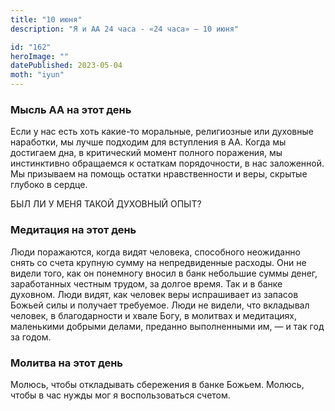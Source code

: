 ```yaml
---
title: "10 июня"
description: "Я и АА 24 часа - «24 часа» — 10 июня"

id: "162"
heroImage: ""
datePublished: 2023-05-04
moth: "iyun"
---
```


### Мысль АА на этот день

Если у нас есть хоть какие-то моральные, религиозные или духовные наработки,
мы лучше подходим для вступления в АА. Когда мы достигаем дна, в критический
момент полного поражения, мы инстинктивно обращаемся к остаткам порядочности,
в нас заложенной. Мы призываем на помощь остатки нравственности и веры,
скрытые глубоко в сердце.

БЫЛ ЛИ У МЕНЯ ТАКОЙ ДУХОВНЫЙ ОПЫТ?

### Медитация на этот день

Люди поражаются, когда видят человека, способного неожиданно снять со счета
крупную сумму на непредвиденные расходы. Они не видели того, как он понемногу
вносил в банк небольшие суммы денег, заработанных честным трудом, за долгое
время. Так и в банке духовном. Люди видят, как человек веры испрашивает из
запасов Божьей силы и получает требуемое. Люди не видели, что вкладывал
человек, в благодарности и хвале Богу, в молитвах и медитациях, маленькими
добрыми делами, преданно выполненными им, — и так год за годом.

### Молитва на этот день

Молюсь, чтобы откладывать сбережения в банке Божьем. Молюсь, чтобы в час нужды
мог я воспользоваться счетом.
